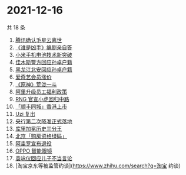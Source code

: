# 2021-12-16

共 18 条

<!-- BEGIN -->
<!-- 最后更新时间 Thu Dec 16 2021 04:09:55 GMT+0800 (China Standard Time) -->

1. [腾讯确认毛星云离世](https://www.zhihu.com/search?q=毛星云)
1. [《谁是凶手》编剧亲自答](https://www.zhihu.com/search?q=谁是凶手)
1. [小米手机电池技术新突破](https://www.zhihu.com/search?q=小米手机)
1. [佳木斯警方回应孙卓户籍](https://www.zhihu.com/search?q=孙卓)
1. [黑龙江北安回应孙卓户籍](https://www.zhihu.com/search?q=孙卓)
1. [爱奇艺会员涨价](https://www.zhihu.com/search?q=爱奇艺)
1. [《原神》荒泷一斗](https://www.zhihu.com/search?q=原神)
1. [阿里升级员工福利政策](https://www.zhihu.com/search?q=阿里员工福利)
1. [RNG 官宣小虎回归中路](https://www.zhihu.com/search?q=小虎)
1. [「顺丰同城」香港上市](https://www.zhihu.com/search?q=顺丰同城)
1. [Uzi 复出](https://www.zhihu.com/search?q=uzi)
1. [央行第二次降准正式落地](https://www.zhihu.com/search?q=央行降准)
1. [库里加冕历史三分王](https://www.zhihu.com/search?q=库里)
1. [北京「购房资格绿码」](https://www.zhihu.com/search?q=购房资格绿码)
1. [阿圭罗宣布退役](https://www.zhihu.com/search?q=阿圭罗)
1. [OPPO 智能眼镜](https://www.zhihu.com/search?q=oppo)
1. [袁咏仪回应儿子不当言论](https://www.zhihu.com/search?q=袁咏仪)
1. [淘宝京东等被监管约谈](https://www.zhihu.com/search?q=淘宝 约谈)

<!-- END -->
